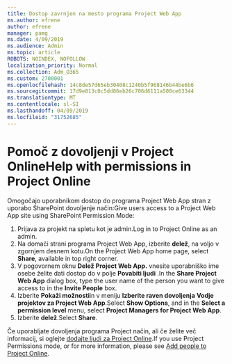 ```yaml
---
title: Dostop zavrnjen na mesto programa Project Web App
ms.author: efrene
author: efrene
manager: pamg
ms.date: 4/09/2019
ms.audience: Admin
ms.topic: article
ROBOTS: NOINDEX, NOFOLLOW
localization_priority: Normal
ms.collection: Adm_O365
ms.custom: 2700001
ms.openlocfilehash: 14c8de57d65eb30408c1240b5f968146b44be6b6
ms.sourcegitcommit: 17d9e813c0c5dd86eb26c706d6111a500ce63344
ms.translationtype: MT
ms.contentlocale: sl-SI
ms.lasthandoff: 04/09/2019
ms.locfileid: "31752685"
---
```

# <a name="help-with-permissions-in-project-online"></a><span data-ttu-id="7d518-102">Pomoč z dovoljenji v Project Online</span><span class="sxs-lookup"><span data-stu-id="7d518-102">Help with permissions in Project Online</span></span>

<span data-ttu-id="7d518-103">Omogočajo uporabnikom dostop do programa Project Web App stran z uporabo SharePoint dovoljenje način:</span><span class="sxs-lookup"><span data-stu-id="7d518-103">Give users access to a Project Web App site using SharePoint Permission Mode:</span></span>

1. <span data-ttu-id="7d518-104">Prijava za projekt na spletu kot je admin.</span><span class="sxs-lookup"><span data-stu-id="7d518-104">Log in to Project Online as an admin.</span></span>
2. <span data-ttu-id="7d518-105">Na domači strani programa Project Web App, izberite **delež**, na voljo v zgornjem desnem kotu.</span><span class="sxs-lookup"><span data-stu-id="7d518-105">On the Project Web App home page, select **Share**, available in top right corner.</span></span>
3. <span data-ttu-id="7d518-106">V pogovornem oknu **Delež Project Web App.** vnesite uporabniško ime osebe želite dati dostop do v polje **Povabiti ljudi** .</span><span class="sxs-lookup"><span data-stu-id="7d518-106">In the **Share Project Web App** dialog box, type the user name of the person you want to give access to in the **Invite People** box.</span></span>
4. <span data-ttu-id="7d518-107">Izberite **Pokaži možnosti**in v meniju **Izberite raven dovoljenja** **Vodje projektov za Project Web App**.</span><span class="sxs-lookup"><span data-stu-id="7d518-107">Select **Show Options**, and in the **Select a permission level** menu, select **Project Managers for Project Web App**.</span></span>
5. <span data-ttu-id="7d518-108">Izberite **delež**.</span><span class="sxs-lookup"><span data-stu-id="7d518-108">Select **Share**.</span></span>

<span data-ttu-id="7d518-109">Če uporabljate dovoljenja programa Project način, ali če želite več informacij, si oglejte [dodajte ljudi za Project Online](https://docs.microsoft.com/projectonline/step-2-add-people-to-project-online).</span><span class="sxs-lookup"><span data-stu-id="7d518-109">If you use Project Permissions mode, or for more information, please see [Add people to Project Online](https://docs.microsoft.com/projectonline/step-2-add-people-to-project-online).</span></span>


  

